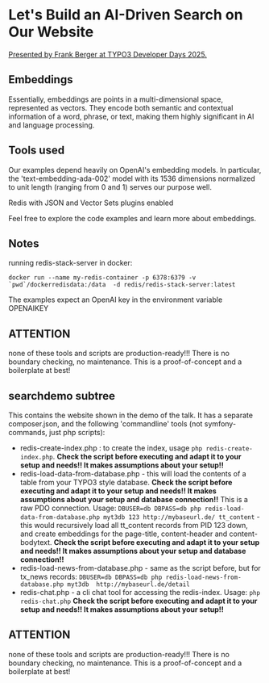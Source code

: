 # Let's Build an AI-Driven Search on Our Website

[Presented by Frank Berger at TYPO3 Developer Days 2025.](https://code711.de/talks/lets-build-an-ai-driven-search-on-our-website)


## Embeddings
Essentially, embeddings are points in a multi-dimensional space, represented as vectors. They encode both semantic and contextual information of a word, phrase, or text, making them highly significant in AI and language processing.


## Tools used
Our examples depend heavily on OpenAI's embedding models. In particular, the 'text-embedding-ada-002' model with its 1536 dimensions normalized to unit length (ranging from 0 and 1) serves our purpose well.

Redis with JSON and Vector Sets plugins enabled

Feel free to explore the code examples and learn more about embeddings.

## Notes

running redis-stack-server in docker:

```shell
docker run --name my-redis-container -p 6378:6379 -v `pwd`/dockerredisdata:/data  -d redis/redis-stack-server:latest
```

The examples expect an OpenAI key in the environment variable OPENAIKEY


## ATTENTION

none of these tools and scripts are production-ready!!! There is no boundary checking, no maintenance. This is a proof-of-concept and a boilerplate at best!

## searchdemo subtree

This contains the website shown in the demo of the talk. It has a separate composer.json, and the following 'commandline' tools (not symfony-commands, just php scripts):
- redis-create-index.php : to create the index, usage `php redis-create-index.php`. **Check the script before executing and adapt it to your setup and needs!! It makes assumptions about your setup!!**
- redis-load-data-from-database.php - this will load the contents of a table from your TYPO3 style database. **Check the script before executing and adapt it to your setup and needs!! It makes assumptions about your setup and database connection!!** This is a raw PDO connection. Usage: `DBUSER=db DBPASS=db php redis-load-data-from-database.php myt3db 123 http://mybaseurl.de/ tt_content` - this would recursively load all tt_content records from PID 123 down, and create embeddings for the page-title, content-header and content-bodytext. **Check the script before executing and adapt it to your setup and needs!! It makes assumptions about your setup and database connection!!**
- redis-load-news-from-database.php - same as the script before, but for tx_news records: `DBUSER=db DBPASS=db php redis-load-news-from-database.php myt3db  http://mybaseurl.de/detail`
- redis-chat.php - a cli chat tool for accessing the redis-index. Usage: `php redis-chat.php` **Check the script before executing and adapt it to your setup and needs!! It makes assumptions about your setup!!**

## ATTENTION

none of these tools and scripts are production-ready!!! There is no boundary checking, no maintenance. This is a proof-of-concept and a boilerplate at best!
